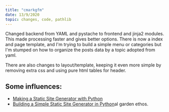 ```yaml
---
title: "cmarkgfm"
date: 13/9/2020
topic: changes, code, pathlib
---
```


Changed backend from YAML and pystache to frontend and jinja2 modules. This made processing faster and gives better options. There is now a index and page template, and I'm trying to build a simple menu or categories but I'm stumped on how to organize the posts data by a topic adopted from yaml.



There are also changes to layout/template, keeping it even more simple by removing extra css and using pure html tables for header.



## Some influences:
- [Making a Static Site Generator with Python ](https://dev.to/nqcm/making-a-static-site-generator-with-python-part-2-4al)
- [Building a Simple Static Site Generator in Python](https://youtu.be/Ph7oJDR71Jc)al garden ethos. 